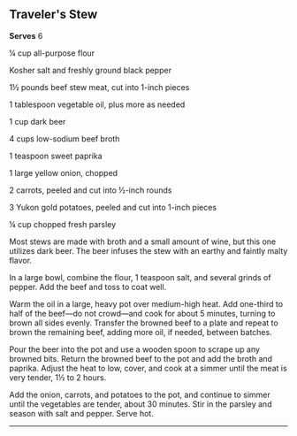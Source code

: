 ﻿## Traveler's Stew

**Serves** 6

¼ cup all-purpose flour

Kosher salt and freshly ground black pepper

1½ pounds beef stew meat, cut into 1-inch pieces

1 tablespoon vegetable oil, plus more as needed

1 cup dark beer

4 cups low-sodium beef broth

1 teaspoon sweet paprika

1 large yellow onion, chopped

2 carrots, peeled and cut into ½-inch rounds

3 Yukon gold potatoes, peeled and cut into 1-inch pieces

¼ cup chopped fresh parsley

Most stews are made with broth and a small amount of wine, but this one utilizes dark beer. The beer infuses the stew with an earthy and faintly malty flavor.

In a large bowl, combine the flour, 1 teaspoon salt, and several grinds of pepper. Add the beef and toss to coat well.

Warm the oil in a large, heavy pot over medium-high heat. Add one-third to half of the beef—do not crowd—and cook for about 5 minutes, turning to brown all sides evenly. Transfer the browned beef to a plate and repeat to brown the remaining beef, adding more oil, if needed, between batches.

Pour the beer into the pot and use a wooden spoon to scrape up any browned bits. Return the browned beef to the pot and add the broth and paprika. Adjust the heat to low, cover, and cook at a simmer until the meat is very tender, 1½ to 2 hours.

Add the onion, carrots, and potatoes to the pot, and continue to simmer until the vegetables are tender, about 30 minutes. Stir in the parsley and season with salt and pepper. Serve hot.

---

